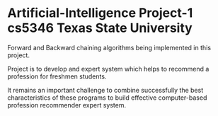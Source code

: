 # Artificial-Intelligence Project-1 cs5346 Texas State University

Forward and Backward chaining algorithms being implemented in this project.

Project is to develop and expert system which helps to recommend a profession for freshmen students.

It remains an important challenge to combine successfully the best characteristics of these programs to build effective computer-based profession recommender expert system. 
